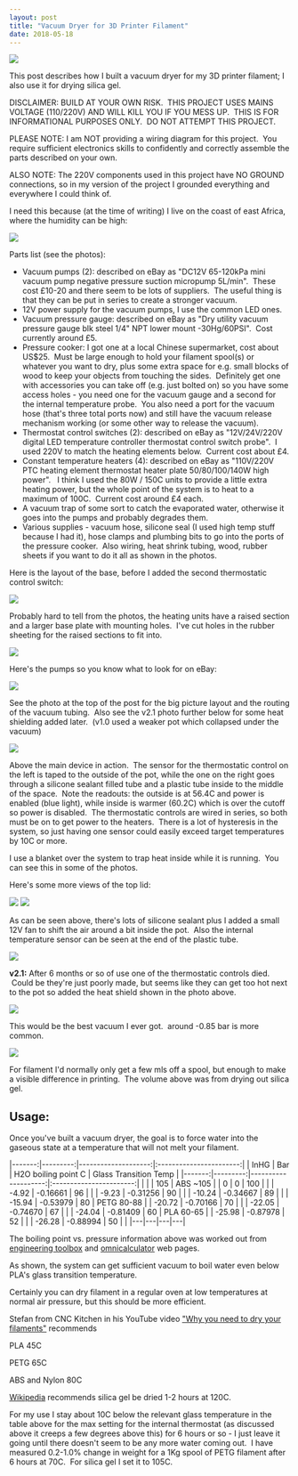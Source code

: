 ```yaml
---
layout: post
title: "Vacuum Dryer for 3D Printer Filament"
date: 2018-05-18
---
```


<img src="/assets/filament-dryer/1.jpg">

This post describes how I built a vacuum dryer for my 3D printer filament; I also use it for drying silica gel.

<p class="warn"> 
DISCLAIMER: BUILD AT YOUR OWN RISK.  THIS PROJECT USES MAINS VOLTAGE (110/220V) AND WILL KILL YOU IF YOU MESS UP.  THIS IS FOR INFORMATIONAL PURPOSES ONLY.  DO NOT ATTEMPT THIS PROJECT.
</p>

<p class="warn"> 
PLEASE NOTE: I am NOT providing a wiring diagram for this project.  You require sufficient electronics skills to confidently and correctly assemble the parts described on your own.
</p>

<p class="warn"> 
ALSO NOTE: The 220V components used in this project have NO GROUND connections, so in my version of the project I grounded everything and everywhere I could think of.
</p>

I need this because (at the time of writing) I live on the coast of east Africa, where the humidity can be high:


<img src="/assets/filament-dryer/2.jpg">

Parts list (see the photos):

* Vacuum pumps (2): described on eBay as "DC12V 65-120kPa mini vacuum pump negative pressure suction micropump 5L/min".  These cost £10-20 and there seem to be lots of suppliers.  The useful thing is that they can be put in series to create a stronger vacuum.
* 12V power supply for the vacuum pumps, I use the common LED ones.
* Vacuum pressure gauge: described on eBay as "Dry utility vacuum pressure gauge blk steel 1/4" NPT lower mount -30Hg/60PSI".  Cost currently around £5.
* Pressure cooker: I got one at a local Chinese supermarket, cost about US$25.  Must be large enough to hold your filament spool(s) or whatever you want to dry, plus some extra space for e.g. small blocks of wood to keep your objects from touching the sides.  Definitely get one with accessories you can take off (e.g. just bolted on) so you have some access holes - you need one for the vacuum gauge and a second for the internal temperature probe.  You also need a port for the vacuum hose (that's three total ports now) and still have the vacuum release mechanism working (or some other way to release the vacuum).
* Thermostat control switches (2): described on eBay as "12V/24V/220V digital LED temperature controller thermostat control switch probe".  I used 220V to match the heating elements below.  Current cost about £4.
* Constant temperature heaters (4): described on eBay as "110V/220V PTC heating element thermostat heater plate 50/80/100/140W high power".   I think I used the 80W / 150C units to provide a little extra heating power, but the whole point of the system is to heat to a maximum of 100C.  Current cost around £4 each.
* A vacuum trap of some sort to catch the evaporated water, otherwise it goes into the pumps and probably degrades them.
* Various supplies - vacuum hose, silicone seal (I used high temp stuff because I had it), hose clamps and plumbing bits to go into the ports of the pressure cooker.  Also wiring, heat shrink tubing, wood, rubber sheets if you want to do it all as shown in the photos.

Here is the layout of the base, before I added the second thermostatic control switch:



<img src="/assets/filament-dryer/3.jpg">

Probably hard to tell from the photos, the heating units have a raised section and a larger base plate with mounting holes.  I've cut holes in the rubber sheeting for the raised sections to fit into.

<img src="/assets/filament-dryer/4.jpg">

Here's the pumps so you know what to look for on eBay:

<img src="/assets/filament-dryer/5.jpg">

See the photo at the top of the post for the big picture layout and the routing of the vacuum tubing.  Also see the v2.1 photo further below for some heat shielding added later.  (v1.0 used a weaker pot which collapsed under the vacuum)

<img src="/assets/filament-dryer/6.jpg">

Above the main device in action.  The sensor for the thermostatic control on the left is taped to the outside of the pot, while the one on the right goes through a silicone sealant filled tube and a plastic tube inside to the middle of the space.  Note the readouts: the outside is at 56.4C and power is enabled (blue light), while inside is warmer (60.2C) which is over the cutoff so power is disabled.  The thermostatic controls are wired in series, so both must be on to get power to the heaters.  There is a lot of hysteresis in the system, so just having one sensor could easily exceed target temperatures by 10C or more.

I use a blanket over the system to trap heat inside while it is running.  You can see this in some of the photos.

Here's some more views of the top lid:



<img src="/assets/filament-dryer/7.jpg">


<img src="/assets/filament-dryer/8.jpg">

As can be seen above, there's lots of silicone sealant plus I added a small 12V fan to shift the air around a bit inside the pot.  Also the internal temperature sensor can be seen at the end of the plastic tube.

<img src="/assets/filament-dryer/9.jpg">

**v2.1:** After 6 months or so of use one of the thermostatic controls died.  Could be they're just poorly made, but seems like they can get too hot next to the pot so added the heat shield shown in the photo above.

<img src="/assets/filament-dryer/10.jpg">

This would be the best vacuum I ever got.  around -0.85 bar is more common.


<img src="/assets/filament-dryer/11.jpg">

For filament I'd normally only get a few mls off a spool, but enough to make a visible difference in printing.  The volume above was from drying out silica gel.

<h2>Usage:</h2>

Once you've built a vacuum dryer, the goal is to force water into the gaseous state at a temperature that will not melt your filament.

|-------:|---------:|--------------------:|:-----------------------:|
| InHG  | Bar      | H2O boiling point C | Glass Transition Temp |
|-------:|---------:|--------------------:|:-----------------------:|
|       |          | 105                 | ABS ~105              | 
| 0     | 0        | 100                 |                       |
| -4.92 | -0.16661 | 96                  | |
| -9.23 | -0.31256 | 90 | |
| -10.24 | -0.34667 | 89 | |
| -15.94 | -0.53979 | 80 | PETG 80-88 |
| -20.72 | -0.70166 | 70 | |
| -22.05 | -0.74670 | 67 | |
| -24.04 | -0.81409 | 60 | PLA 60-65 |
| -25.98 | -0.87978 | 52 | |
| -26.28 | -0.88994 | 50 | |
|---|---|---|---|

The boiling point vs. pressure information above was worked out from [engineering toolbox](https://www.engineeringtoolbox.com/water-evacuation-pressure-temperature-d_1686.html) and [omnicalculator](https://www.omnicalculator.com/chemistry/Boliling-point) web pages.

As shown, the system can get sufficient vacuum to boil water even below PLA's glass transition temperature.

Certainly you can dry filament in a regular oven at low temperatures at normal air pressure, but this should be more efficient.

Stefan from CNC Kitchen in his YouTube video ["Why you need to dry your filaments"](https://www.youtube.com/watch?v=FAXUjZZER5E) recommends

PLA 45C

PETG 65C

ABS and Nylon 80C

[Wikipedia](https://en.wikipedia.org/wiki/Silica_gel) recommends silica gel be dried 1-2 hours at 120C.

For my use I stay about 10C below the relevant glass temperature in the table above for the max setting for the internal thermostat (as discussed above it creeps a few degrees above this) for 6 hours or so - I just leave it going until there doesn't seem to be any more water coming out.  I have measured 0.2-1.0% change in weight for a 1Kg spool of PETG filament after 6 hours at 70C.  For silica gel I set it to 105C.




